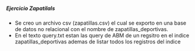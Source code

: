 ##### Ejercicio Zapatilals
- Se creo un archivo csv (zapatillas.csv) el cual se exporto en una base de datos no relacional con el nombre de zapatillas_deportivas. 
- En el texto query.txt estan las query de ABM de un regsitro en el indice zapatillas_deportivas ademas de listar todos los registros del indice
